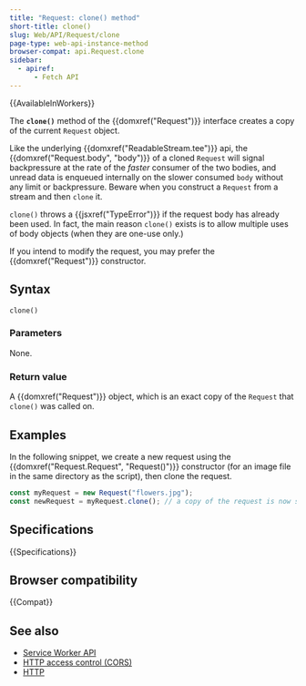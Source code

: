 ```yaml
---
title: "Request: clone() method"
short-title: clone()
slug: Web/API/Request/clone
page-type: web-api-instance-method
browser-compat: api.Request.clone
sidebar:
  - apiref:
      - Fetch API
---
```


{{AvailableInWorkers}}

The **`clone()`** method of the {{domxref("Request")}} interface creates a copy of the current `Request` object.

Like the underlying {{domxref("ReadableStream.tee")}} api,
the {{domxref("Request.body", "body")}} of a cloned `Request`
will signal backpressure at the rate of the _faster_ consumer of the two bodies,
and unread data is enqueued internally on the slower consumed `body`
without any limit or backpressure.
Beware when you construct a `Request` from a stream and then `clone` it.

`clone()` throws a {{jsxref("TypeError")}} if the request body has already been used. In fact, the main reason `clone()` exists is to allow multiple uses of body objects (when they are one-use only.)

If you intend to modify the request, you may prefer the {{domxref("Request")}} constructor.

## Syntax

```js-nolint
clone()
```

### Parameters

None.

### Return value

A {{domxref("Request")}} object, which is an exact copy of the `Request` that `clone()` was called on.

## Examples

In the following snippet, we create a new request using the {{domxref("Request.Request", "Request()")}} constructor (for an image file in the same directory as the script), then clone the request.

```js
const myRequest = new Request("flowers.jpg");
const newRequest = myRequest.clone(); // a copy of the request is now stored in newRequest
```

## Specifications

{{Specifications}}

## Browser compatibility

{{Compat}}

## See also

- [Service Worker API](/en-US/docs/Web/API/Service_Worker_API)
- [HTTP access control (CORS)](/en-US/docs/Web/HTTP/Guides/CORS)
- [HTTP](/en-US/docs/Web/HTTP)
